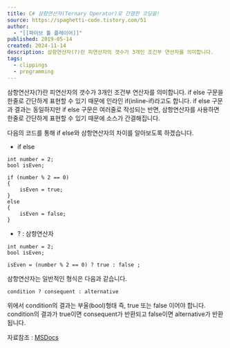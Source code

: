 ```yaml
---
title: C# 삼항연산자(Ternary Operator)로 간결한 코딩을!
source: https://spaghetti-code.tistory.com/51
author:
  - "[[파이브 툴 플레이어]]"
published: 2019-05-14
created: 2024-11-14
description: 삼항연산자(?)란 피연산자의 갯수가 3개인 조건부 연산자를 의미합니다.
tags:
  - clippings
  - programming
---
```

삼항연산자(?)란 피연산자의 갯수가 3개인 조건부 연산자를 의미합니다. if else 구문을 한줄로 간단하게 표현할 수 있기 때문에 인라인 if(inline-if)라고도 합니다. if else 구문과 결과는 동일하지만 if else 구문은 여러줄로 작성되는 반면, 삼항연산자를 사용하면 한줄로 간단하게 표현할 수 있기 때문에 소스가 간결해집니다. 

다음의 코드를 통해 if else와 삼항연산자의 차이를 알아보도록 하겠습니다.

- if else

```
int number = 2;
bool isEven;

if (number % 2 == 0)
{
	isEven = true;
}
else 
{
	isEven = false;
}
```

- ? : 삼항연산자

```
int number = 2;
bool isEven;

isEven = (number % 2 == 0) ? true : false ;
```

삼항연산자는 일반적인 형식은 다음과 같습니다.

```
condition ? consequent : alternative
```

위에서 condition의 결과는 부울(bool)형태 즉, true 또는 false 이어야 합니다. condition의 결과가 true이면 consequent가 반환되고 false이면 alternative가 반환됩니다.

자료참조 : [MSDocs](https://docs.microsoft.com/ko-kr/dotnet/csharp/language-reference/operators/conditional-operator)